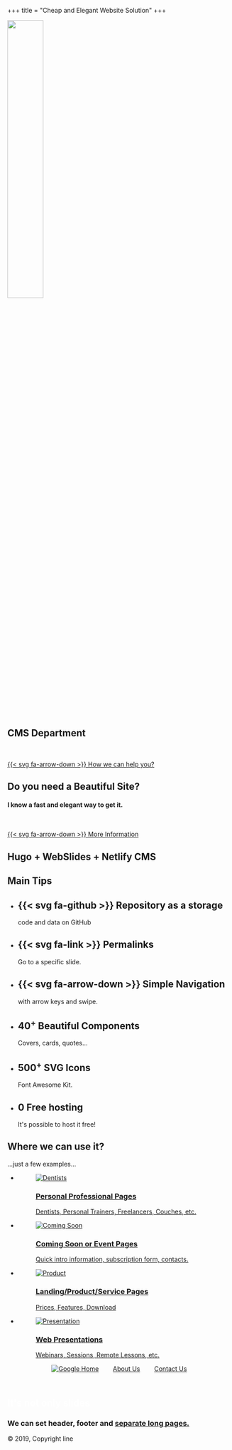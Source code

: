 +++
title = "Cheap and Elegant Website Solution"
+++
<section id="index" class="slide">
  <span class="background-right-bottom" style="background-image:url('images/cms.png')"></span>
  <div class="content-center">
    <div class="fadeInUp">
      <p><img src="images/logo.png" width="40%"></p>
      <h1><strong>CMS Department</strong></h1>    
      <p>&nbsp;</p>              
      <p><a class="button" href="#slide=2">{{< svg fa-arrow-down >}} How we can help you?</a></p>
    </div>
  </div>
</section>
<section id="index" class="slide slide-top bg-blue" style="">
  <span class="background-right-bottom" style="background-image:url('images/intro.png')"></span>
  <div class="content-left">
    <div class="alignleft fadeInUp">
      <h2><strong>Do you need a Beautiful Site?</strong></h2>
      <h4>I know a fast and elegant way to get it.</h4>
      <p>&nbsp;</p>                  
      <p><a class="button" href="#slide=2">{{< svg fa-arrow-down >}} More Information</a></p>
    </div>
  </div>
</section>
<section id="webslides" class="slide bg-blue" style="">
  <span class="background dark" style="background-image:url('images/screen.jpg')"></span>
  <div class="wrap size-40 zoomIn aligncenter">
    <h2><strong>Hugo + WebSlides + Netlify CMS</strong></h2>
  </div>
</section>
<section id="features" class="slide" style="">
  <div class="wrap">
    <h2>Main Tips</h2>
    <ul class="flexblock features">
      <li>
        <div>
          <h2>
            {{< svg fa-github >}}
            Repository as a storage
          </h2>
          code and data on GitHub
        </div>
      </li>
      <li>
        <div>
          <h2>
            {{< svg fa-link >}}
            Permalinks
          </h2>
          Go to a specific slide.
        </div>
      </li>
      <li>
        <div>
          <h2>
            {{< svg fa-arrow-down >}}
            Simple Navigation
          </h2>
          with arrow keys and swipe.
        </div>
      </li>
      <li>
        <div>
          <h2>
            <span>40<sup>+</sup></span>
            Beautiful Components
          </h2>
          Covers, cards, quotes...
        </div>
      </li>
      <li>
        <div>
          <h2>
            <span>500<sup>+</sup></span>
            SVG Icons
          </h2>
          Font Awesome Kit.
        </div>
      </li>
      <li>
        <div>
          <h2>
            <span>0</span>
            Free hosting
          </h2>
          It's possible to host it free!
        </div>
      </li>
    </ul>
  </div>
</section>
<section id="section-27" class="slide current" style="">
  <div class="wrap">
    <h2>Where we can use it?</h2>
    <p>...just a few examples...</p>
    <ul class="flexblock clients border">
      <li>
        <a href="#" title="Personal Professional Pages">
          <figure>
            <img src="images/personal-page.jpg" alt="Dentists">
            <figcaption>
              <h3>Personal Professional Pages</h3>
              <p>Dentists, Personal Trainers, Freelancers, Couches, etc. </p>
            </figcaption>
          </figure>
        </a>
      </li>
      <li>
        <a href="#" title="Coming Soon or Event Pages">
          <figure>
            <img src="images/coming-soon.jpg" alt="Coming Soon">
            <figcaption>
              <h3>Coming Soon or Event Pages</h3>
              <p>Quick intro information, subscription form, contacts.</p>
            </figcaption>
          </figure>
        </a>
      </li>
      <li>
        <a href="#" title="Landing/Product/Service Pages">
          <figure>
            <img src="images/product.jpg" alt="Product">
            <figcaption>
              <h3>Landing/Product/Service Pages</h3>
              <p>Prices, Features, Download </p>
            </figcaption>
          </figure>
        </a>
      </li>
      <li>
        <a href="#" title="Web Presentations">
          <figure>
            <img src="images/presentation.jpg" alt="Presentation">
            <figcaption>
              <h3>Web Presentations</h3>
              <p>Webinars, Sessions, Remote Lessons, etc.</p>
            </figcaption>
          </figure>
        </a>
      </li>
    </ul>
  </div>
</section>
<section class="aligncenter slide current" id="header_footer" style="">
  <header class="bg-trans-dark">
    <div class="wrap">
      <p>
        <span class="alignleft"> <a href="#" title="Google">
        <img src="images/google.svg" alt="Google">
        </a></span>
        <span class="alignright">
        <a href="#" style="margin-right: 2em;">Home</a>
        <a href="#" style="margin-right: 2em;">About Us</a>
        <a href="#">Contact Us</a>
        </span>
      </p>
    </div>
  </header>
  <span class="background" style="background-image:url('images/cup.jpg')"></span>
  <div class="wrap">
    <h2 class="text-landing text-shadow" style="color: white;"><strong>It's not only slides</strong></h2>
    <h3 class="text-shadow">We can set header, footer and <a href="/privacy" target="_blank">separate long pages.</a></h3>
  </div>
  <footer class="bg-trans-dark">
    <div class="wrap">
      <p>
        <span class="aligncenter">
        &copy; 2019, Copyright line
        </span>
      </p>
    </div>
  </footer>
</section>
